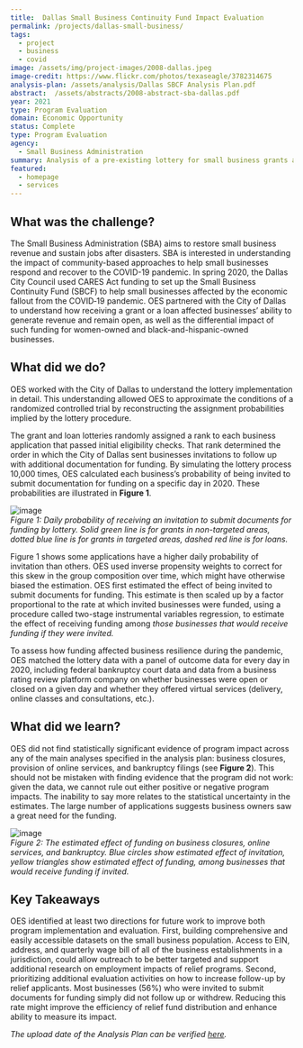 ```yaml
---
title:  Dallas Small Business Continuity Fund Impact Evaluation
permalink: /projects/dallas-small-business/
tags: 
  - project  
  - business
  - covid
image: /assets/img/project-images/2008-dallas.jpeg
image-credit: https://www.flickr.com/photos/texaseagle/3782314675
analysis-plan: /assets/analysis/Dallas SBCF Analysis Plan.pdf
abstract:  /assets/abstracts/2008-abstract-sba-dallas.pdf
year: 2021
type: Program Evaluation
domain: Economic Opportunity
status: Complete
type: Program Evaluation
agency: 
  - Small Business Administration
summary: Analysis of a pre-existing lottery for small business grants and loans was unable to determine impact on business resilience
featured: 
  - homepage
  - services
---
```


## What was the challenge? 
The Small Business Administration (SBA) aims to restore small business revenue and sustain jobs after disasters. SBA is interested in understanding the impact of community-based approaches to help small businesses respond and recover to the COVID-19 pandemic. In spring 2020, the Dallas City Council used CARES Act funding to set up the Small Business Continuity Fund (SBCF) to help small businesses affected by the economic fallout from the COVID‐19 pandemic. OES partnered with the City of Dallas to understand how receiving a grant or a loan affected businesses’ ability to generate revenue and remain open, as well as the differential impact of such funding for women-owned and black-and-hispanic-owned businesses.

## What did we do? 
OES worked with the City of Dallas to understand the lottery implementation in detail. This understanding allowed OES to approximate the conditions of a randomized controlled trial by reconstructing the assignment probabilities implied by the lottery procedure.

The grant and loan lotteries randomly assigned a rank to each business application that passed initial eligibility checks. That rank determined the order in which the City of Dallas sent businesses invitations to follow up with additional documentation for funding. By simulating the lottery process 10,000 times, OES calculated each business’s probability of being invited to submit documentation for funding on a specific day in 2020. These probabilities are illustrated in **Figure 1**.

![image](https://oes.gsa.gov/assets/img/project-images/2008-graph-1.png)<br>
*Figure 1: Daily probability of receiving an invitation to submit documents for funding by lottery.   Solid green line is for grants in non-targeted areas, dotted blue line is for grants in targeted areas, dashed red line is for loans.*

Figure 1 shows some applications have a higher daily probability of invitation than others. OES used inverse propensity weights to correct for this skew in the group composition over time, which might have otherwise biased the estimation. OES first estimated the effect of being invited to submit documents for funding. This estimate is then scaled up by a factor proportional to the rate at which invited businesses were funded, using a procedure called two-stage instrumental variables regression, to estimate the effect of receiving funding among *those businesses that would receive funding if they were invited.* 

To assess how funding affected business resilience during the pandemic, OES matched the lottery data with a panel of outcome data for every day in 2020, including federal bankruptcy court data and data from a business rating review platform company on whether businesses were open or closed on a given day and whether they offered virtual services (delivery, online classes and consultations, etc.). 


## What did we learn? 
OES did not find statistically significant evidence of program impact across any of the main analyses specified in the analysis plan: business closures, provision of online services, and bankruptcy filings (see **Figure 2**). This should not be mistaken with finding evidence that the program did not work: given the data, we cannot rule out either positive or negative program impacts. The inability to say more relates to the statistical uncertainty in the estimates. The large number of applications suggests business owners saw a great need for the funding.

![image](https://oes.gsa.gov/assets/img/project-images/2008-graph-2.png)<br>
*Figure 2: The estimated effect of funding on business closures, online services, and bankruptcy. Blue circles show estimated effect of invitation, yellow triangles show estimated effect of funding, among businesses that would receive funding if invited.* 

## Key Takeaways
OES identified at least two directions for future work to improve both program implementation and evaluation. First, building comprehensive and easily accessible datasets on the small business population.  Access to EIN, address, and quarterly wage bill of all of the business establishments in a jurisdiction,  could allow outreach to be better targeted and support additional research on employment impacts of relief programs. Second, prioritizing additional evaluation activities on how to increase follow-up by relief applicants. Most businesses (56%) who were invited to submit documents for funding simply did not follow up or withdrew. Reducing this rate might improve the efficiency of relief fund distribution and enhance ability to measure its impact. 

*The upload date of the Analysis Plan can be verified <a href="https://github.com/gsa-oes/office-of-evaluation-sciences/commits/master/assets/analysis/Dallas SBCF Analysis Plan.pdf">here</a>.*
